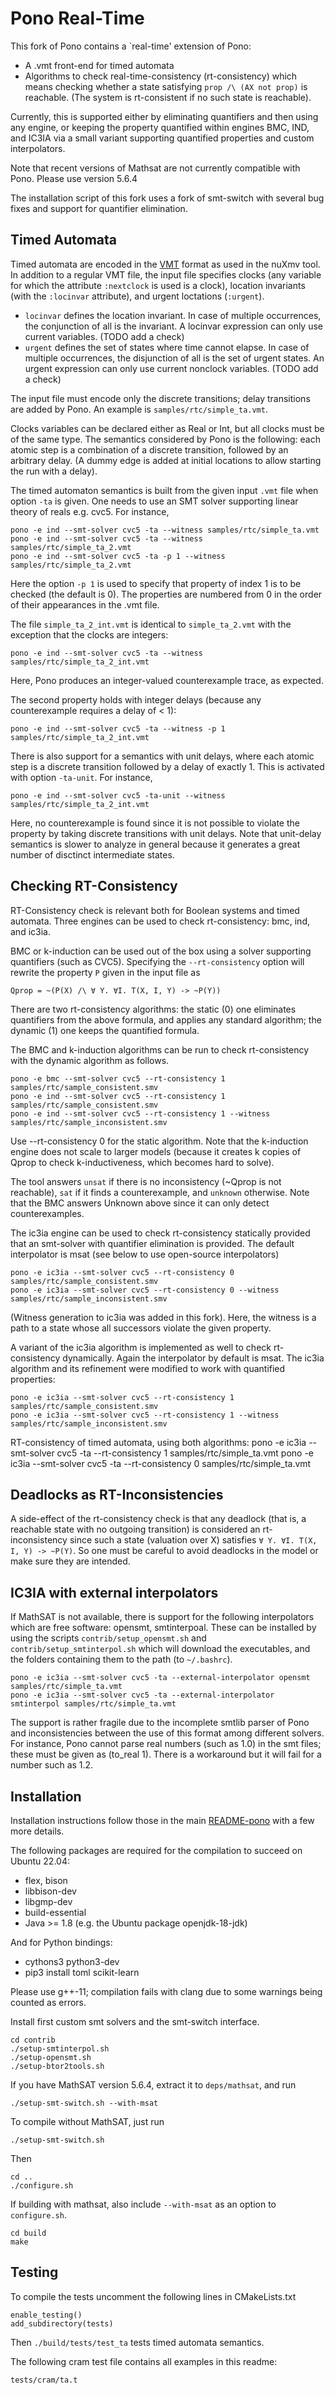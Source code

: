 # Pono Real-Time
This fork of Pono contains a `real-time' extension of Pono:
- A .vmt front-end for timed automata
- Algorithms to check real-time-consistency (rt-consistency) which means checking whether a state satisfying `prop /\ (AX not prop)` is reachable.
(The system is rt-consistent if no such state is reachable).

Currently, this is supported either by eliminating quantifiers and then using any engine, or keeping the property quantified within engines BMC, IND, and IC3IA via a small variant supporting quantified properties and custom interpolators.

Note that recent versions of Mathsat are not currently compatible with Pono. Please use version 5.6.4

The installation script of this fork uses a fork of smt-switch with several bug fixes and support for quantifier elimination.

## Timed Automata
Timed automata are encoded in the [VMT](https://vmt-lib.fbk.eu/) format as used in the nuXmv tool. In addition to
a regular VMT file, the input file specifies clocks (any variable for which the attribute `:nextclock` is used is a clock),
location invariants (with the `:locinvar` attribute), and urgent loctations (`:urgent`).

- `locinvar` defines the location invariant. In case of multiple occurrences, the conjunction of all is the invariant.
A locinvar expression can only use current variables. (TODO add a check)
- `urgent` defines the set of states where time cannot elapse. In case of multiple occurrences, the disjunction of all is the set of urgent states. An urgent expression can only use current nonclock variables. (TODO add a check)

The input file must encode only the discrete transitions; delay transitions are added by Pono.
An example is `samples/rtc/simple_ta.vmt`.

Clocks variables can be declared either as Real or Int, but all clocks must be of the same type.
The semantics considered by Pono is the following: each atomic step is a combination of a discrete transition, followed by an arbitrary delay.
(A dummy edge is added at initial locations to allow starting the run with a delay).

The timed automaton semantics is built from the given input `.vmt` file when option `-ta` is given.
One needs to use an SMT solver supporting linear theory of reals e.g. cvc5.
For instance,

    pono -e ind --smt-solver cvc5 -ta --witness samples/rtc/simple_ta.vmt
    pono -e ind --smt-solver cvc5 -ta --witness samples/rtc/simple_ta_2.vmt
    pono -e ind --smt-solver cvc5 -ta -p 1 --witness samples/rtc/simple_ta_2.vmt

Here the option `-p 1` is used to specify that property of index 1 is to be checked (the default is 0).
The properties are numbered from 0 in the order of their appearances in the .vmt file.

The file `simple_ta_2_int.vmt` is identical to `simple_ta_2.vmt` with the exception that the clocks are integers:

    pono -e ind --smt-solver cvc5 -ta --witness samples/rtc/simple_ta_2_int.vmt

Here, Pono produces an integer-valued counterexample trace, as expected.

The second property holds with integer delays (because any counterexample requires a delay of < 1):

    pono -e ind --smt-solver cvc5 -ta --witness -p 1 samples/rtc/simple_ta_2_int.vmt

There is also support for a semantics with unit delays, where each atomic step is a discrete transition followed by a delay of exactly 1.
This is activated with option `-ta-unit`. For instance,

    pono -e ind --smt-solver cvc5 -ta-unit --witness samples/rtc/simple_ta_2_int.vmt

Here, no counterexample is found since it is not possible to violate the property by taking discrete transitions with unit delays.
Note that unit-delay semantics is slower to analyze in general because it generates a great number of disctinct intermediate states.

## Checking RT-Consistency
RT-Consistency check is relevant both for Boolean systems and timed automata.
Three engines can be used to check rt-consistency: bmc, ind, and ic3ia.

BMC or k-induction can be used out of the box using a solver supporting quantifiers (such as CVC5).
Specifying the `--rt-consistency` option will rewrite the property `P` given in the input file as 

    Qprop = ~(P(X) /\ ∀ Y. ∀I. T(X, I, Y) -> ~P(Y))

There are two rt-consistency algorithms: the static (0) one eliminates quantifiers from the above formula,
and applies any standard algorithm; the dynamic (1) one keeps the quantified formula.

The BMC and k-induction algorithms can be run to check rt-consistency with the dynamic algorithm as follows.

    pono -e bmc --smt-solver cvc5 --rt-consistency 1 samples/rtc/sample_consistent.smv
    pono -e ind --smt-solver cvc5 --rt-consistency 1 samples/rtc/sample_consistent.smv
    pono -e ind --smt-solver cvc5 --rt-consistency 1 --witness samples/rtc/sample_inconsistent.smv

Use --rt-consistency 0 for the static algorithm.
Note that the k-induction engine does not scale to larger models (because it creates k copies of Qprop to check k-inductiveness, which becomes hard to solve).

The tool answers `unsat` if there is no inconsistency (~Qprop is not reachable),
`sat` if it finds a counterexample, and `unknown` otherwise.
Note that the BMC answers Unknown above since it can only detect counterexamples.

The ic3ia engine can be used to check rt-consistency statically provided that an smt-solver with quantifier elimination is provided.
The default interpolator is msat (see below to use open-source interpolators)

    pono -e ic3ia --smt-solver cvc5 --rt-consistency 0 samples/rtc/sample_consistent.smv
    pono -e ic3ia --smt-solver cvc5 --rt-consistency 0 --witness samples/rtc/sample_inconsistent.smv

(Witness generation to ic3ia was added in this fork).
Here, the witness is a path to a state whose all successors violate the given property.

A variant of the ic3ia algorithm is implemented as well to check rt-consistency dynamically. Again the interpolator by default is msat.
The ic3ia algorithm and its refinement were modified to work with quantified properties:

    pono -e ic3ia --smt-solver cvc5 --rt-consistency 1 samples/rtc/sample_consistent.smv
    pono -e ic3ia --smt-solver cvc5 --rt-consistency 1 --witness samples/rtc/sample_inconsistent.smv

RT-consistency of timed automata, using both algorithms:
    pono -e ic3ia --smt-solver cvc5 -ta --rt-consistency 1 samples/rtc/simple_ta.vmt
    pono -e ic3ia --smt-solver cvc5 -ta --rt-consistency 0 samples/rtc/simple_ta.vmt

## Deadlocks as RT-Inconsistencies
A side-effect of the rt-consistency check is that any deadlock (that is, a reachable state with no outgoing transition) is considered an rt-inconsistency since such a state (valuation over X) satisfies `∀ Y. ∀I. T(X, I, Y) -> ~P(Y)`. So one must be careful to avoid deadlocks in the model or make sure they are intended.

## IC3IA with external interpolators
If MathSAT is not available, there is support for the following interpolators which are free software: opensmt, smtinterpoal.
These can be installed by using the scripts `contrib/setup_opensmt.sh` and `contrib/setup_smtinterpol.sh` which will download the executables, and the folders containing them to the path (to `~/.bashrc`).

    pono -e ic3ia --smt-solver cvc5 -ta --external-interpolator opensmt samples/rtc/simple_ta.vmt
    pono -e ic3ia --smt-solver cvc5 -ta --external-interpolator smtinterpol samples/rtc/simple_ta.vmt

The support is rather fragile due to the incomplete smtlib parser of Pono and inconsistencies between the use of this format among different solvers. For instance, Pono cannot parse real numbers (such as 1.0) in the smt files; these must be given as (to_real 1). There is a workaround but it will fail for a number such as 1.2.

## Installation
Installation instructions follow those in the main [README-pono](README-pono) with a few more details.

The following packages are required for the compilation to succeed on Ubuntu 22.04:
- flex, bison
- libbison-dev
- libgmp-dev
- build-essential
- Java >= 1.8 (e.g. the Ubuntu package openjdk-18-jdk)

And for Python bindings:
- cythons3 python3-dev
- pip3 install toml scikit-learn

Please use g++-11; compilation fails with clang due to some warnings being counted as errors.

Install first custom smt solvers and the smt-switch interface. 

    cd contrib
    ./setup-smtinterpol.sh
    ./setup-opensmt.sh
    ./setup-btor2tools.sh

If you have MathSAT version 5.6.4, extract it to `deps/mathsat`, and run

    ./setup-smt-switch.sh --with-msat

To compile without MathSAT, just run

    ./setup-smt-switch.sh
    
Then

    cd ..
    ./configure.sh

If building with mathsat, also include `--with-msat` as an option to `configure.sh`.

    cd build
    make 

## Testing
To compile the tests uncomment the following lines in CMakeLists.txt

    enable_testing()
    add_subdirectory(tests)

Then `./build/tests/test_ta` tests timed automata semantics.

The following cram test file contains all examples in this readme:

    tests/cram/ta.t
